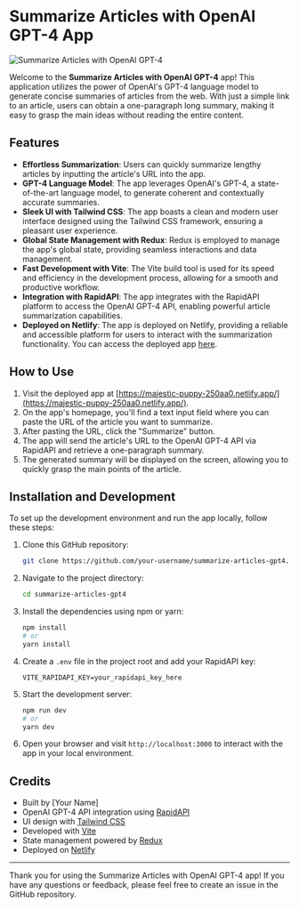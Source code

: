 # Summarize Articles with OpenAI GPT-4 App

![Summarize Articles with OpenAI GPT-4](![image](https://github.com/Shivam-Anand24/Article-Summarizer-using-ChatGPT4-API/assets/97556177/c33be75a-2af2-45ca-b0c7-a777b3dca628)
)

Welcome to the **Summarize Articles with OpenAI GPT-4** app! This application utilizes the power of OpenAI's GPT-4 language model to generate concise summaries of articles from the web. With just a simple link to an article, users can obtain a one-paragraph long summary, making it easy to grasp the main ideas without reading the entire content.

## Features

- **Effortless Summarization**: Users can quickly summarize lengthy articles by inputting the article's URL into the app.
- **GPT-4 Language Model**: The app leverages OpenAI's GPT-4, a state-of-the-art language model, to generate coherent and contextually accurate summaries.
- **Sleek UI with Tailwind CSS**: The app boasts a clean and modern user interface designed using the Tailwind CSS framework, ensuring a pleasant user experience.
- **Global State Management with Redux**: Redux is employed to manage the app's global state, providing seamless interactions and data management.
- **Fast Development with Vite**: The Vite build tool is used for its speed and efficiency in the development process, allowing for a smooth and productive workflow.
- **Integration with RapidAPI**: The app integrates with the RapidAPI platform to access the OpenAI GPT-4 API, enabling powerful article summarization capabilities.
- **Deployed on Netlify**: The app is deployed on Netlify, providing a reliable and accessible platform for users to interact with the summarization functionality. You can access the deployed app [here](https://majestic-puppy-250aa0.netlify.app/).

## How to Use

1. Visit the deployed app at [https://majestic-puppy-250aa0.netlify.app/](https://majestic-puppy-250aa0.netlify.app/).
2. On the app's homepage, you'll find a text input field where you can paste the URL of the article you want to summarize.
3. After pasting the URL, click the "Summarize" button.
4. The app will send the article's URL to the OpenAI GPT-4 API via RapidAPI and retrieve a one-paragraph summary.
5. The generated summary will be displayed on the screen, allowing you to quickly grasp the main points of the article.

## Installation and Development

To set up the development environment and run the app locally, follow these steps:

1. Clone this GitHub repository:

   ```bash
   git clone https://github.com/your-username/summarize-articles-gpt4.git
   ```

2. Navigate to the project directory:

   ```bash
   cd summarize-articles-gpt4
   ```

3. Install the dependencies using npm or yarn:

   ```bash
   npm install
   # or
   yarn install
   ```

4. Create a `.env` file in the project root and add your RapidAPI key:

   ```env
   VITE_RAPIDAPI_KEY=your_rapidapi_key_here
   ```

5. Start the development server:

   ```bash
   npm run dev
   # or
   yarn dev
   ```

6. Open your browser and visit `http://localhost:3000` to interact with the app in your local environment.

## Credits

- Built by [Your Name]
- OpenAI GPT-4 API integration using [RapidAPI](https://rapidapi.com/)
- UI design with [Tailwind CSS](https://tailwindcss.com/)
- Developed with [Vite](https://vitejs.dev/)
- State management powered by [Redux](https://redux.js.org/)
- Deployed on [Netlify](https://www.netlify.com/)


---

Thank you for using the Summarize Articles with OpenAI GPT-4 app! If you have any questions or feedback, please feel free to create an issue in the GitHub repository.
